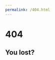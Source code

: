 ```yaml
---
permalink: /404.html
---
```


<html lang="en">
<head>
    <!-- Required meta tags -->
    <meta charset="utf-8">
    <meta name="viewport" content="width=device-width, initial-scale=1">
    <link rel="shortcut icon" href="res/favicon.ico">
    <link rel="apple-touch-icon" href="res/favicon.ico">
    <!-- Bootstrap CSS -->
    <link href="https://cdn.jsdelivr.net/npm/bootstrap@5.0.2/dist/css/bootstrap.min.css" rel="stylesheet" integrity="sha384-EVSTQN3/azprG1Anm3QDgpJLIm9Nao0Yz1ztcQTwFspd3yD65VohhpuuCOmLASjC" crossorigin="anonymous">
    <title>Lost snowball?</title>
</head>

<body>
    <main class="container-fluid bg-dark text-light">
        <div class="position-absolute top-50 start-50 translate-middle">
            <h1 class="display-1">404</h1>
            <h2 class="display-5">You lost?</h2>
        </div>
    </main>
</body>
</html>


